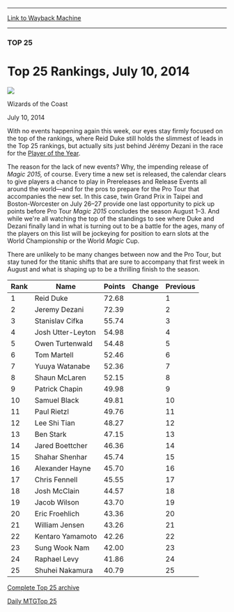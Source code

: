
---
[Link to Wayback Machine](https://web.archive.org/web/20140714014321/http://magic.wizards.com/en/articles/archive/top-25-rankings-july-10-2014-2014-07-10)

[_metadata_:description]:- "With no events this past weekend, the Top 25 remains unchanged."
[_metadata_:generator]:- "Drupal 7 (http://drupal.org)"
[_metadata_:node]:- "236536"
[_metadata_:publish_date]:- "2014-07-10"
[_metadata_:source]:- "div-main"
[_metadata_:title]:- "Top 25 Rankings, July 10, 2014"
[_metadata_:wayback_capture_timestamp]:- "2014-07-14 01:43:21"
[_metadata_:wayback_raw_url]:- "https://web.archive.org/web/20140714014321id_/http://magic.wizards.com/en/articles/archive/top-25-rankings-july-10-2014-2014-07-10"
[_metadata_:wayback_url]:- "http://magic.wizards.com/en/articles/archive/top-25-rankings-july-10-2014-2014-07-10"
---





### TOP 25


Top 25 Rankings, July 10, 2014
==============================



![](https://media.magic.wizards.com/styles/auth_small/public/images/person/wizards_authorpic_larger.jpg)

Wizards of the Coast




July 10, 2014
 







With no events happening again this week, our eyes stay firmly focused on the top of the rankings, where Reid Duke still holds the slimmest of leads in the Top 25 rankings, but actually sits just behind Jérémy Dezani in the race for the [Player of the Year](http://archive.wizards.com/Magic/magazine/events.aspx?x=protour/standings/poy201314).


The reason for the lack of new events? Why, the impending release of *Magic 2015,* of course. Every time a new set is released, the calendar clears to give players a chance to play in Prereleases and Release Events all around the world—and for the pros to prepare for the Pro Tour that accompanies the new set. In this case, twin Grand Prix in Taipei and Boston-Worcester on July 26–27 provide one last opportunity to pick up points before Pro Tour *Magic 2015* concludes the season August 1–3. And while we're all watching the top of the standings to see where Duke and Dezani finally land in what is turning out to be a battle for the ages, many of the players on this list will be jockeying for position to earn slots at the World Championship or the World *Magic* Cup.



There are unlikely to be many changes between now and the Pro Tour, but stay tuned for the titanic shifts that are sure to accompany that first week in August and what is shaping up to be a thrilling finish to the season.







| Rank | Name | Points | Change | Previous |
| --- | --- | --- | --- | --- |
| 1 | Reid Duke | 72.68 |  | 1 |
| 2 | Jeremy Dezani | 72.39 |  | 2 |
| 3 | Stanislav Cifka | 55.74 |  | 3 |
| 4 | Josh Utter-Leyton | 54.98 |  | 4 |
| 5 | Owen Turtenwald | 54.48 |  | 5 |
| 6 | Tom Martell | 52.46 |  | 6 |
| 7 | Yuuya Watanabe | 52.36 |  | 7 |
| 8 | Shaun McLaren | 52.15 |  | 8 |
| 9 | Patrick Chapin | 49.98 |  | 9 |
| 10 | Samuel Black | 49.81 |  | 10 |
| 11 | Paul Rietzl | 49.76 |  | 11 |
| 12 | Lee Shi Tian | 48.27 |  | 12 |
| 13 | Ben Stark | 47.15 |  | 13 |
| 14 | Jared Boettcher | 46.36 |  | 14 |
| 15 | Shahar Shenhar | 45.74 |  | 15 |
| 16 | Alexander Hayne | 45.70 |  | 16 |
| 17 | Chris Fennell | 45.55 |  | 17 |
| 18 | Josh McClain | 44.57 |  | 18 |
| 19 | Jacob Wilson | 43.70 |  | 19 |
| 20 | Eric Froehlich | 43.36 |  | 20 |
| 21 | William Jensen | 43.26 |  | 21 |
| 22 | Kentaro Yamamoto | 42.26 |  | 22 |
| 23 | Sung Wook Nam | 42.00 |  | 23 |
| 24 | Raphael Levy | 41.86 |  | 24 |
| 25 | Shuhei Nakamura | 40.79 |  | 25 |

  






[Complete Top 25 archive](/node/140916)


[Daily MTG](/en/tags/daily-mtg)[Top 25](/en/tags/top-25)





 
 


  







